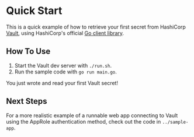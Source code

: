# Quick Start

This is a quick example of how to retrieve your first secret from HashiCorp [Vault](https://www.vaultproject.io/), using HashiCorp's official [Go client library](https://pkg.go.dev/github.com/hashicorp/vault/api).

## How To Use

1. Start the Vault dev server with `./run.sh`.
2. Run the sample code with `go run main.go`.

You just wrote and read your first Vault secret!

## Next Steps

For a more realistic example of a runnable web app connecting to Vault using the AppRole authentication method, check out the code in `../sample-app`.